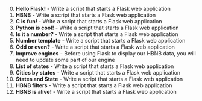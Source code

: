 0. **Hello Flask!** - Write a script that starts a Flask web application
1. **HBNB** - Write a script that starts a Flask web application
2. **C is fun!** - Write a script that starts a Flask web application
3. **Python is cool!** - Write a script that starts a Flask web application
4. **Is it a number?** - Write a script that starts a Flask web application
5. **Number template** - Write a script that starts a Flask web application
6. **Odd or even?** - Write a script that starts a Flask web application
7. **Improve engines** - Before using Flask to display our HBNB data, you will need to update some part of our engine
8. **List of states** - Write a script that starts a Flask web application
9. **Cities by states** - Write a script that starts a Flask web application
10. **States and State** - Write a script that starts a Flask web application
11. **HBNB filters** - Write a script that starts a Flask web application
12. **HBNB is alive!** - Write a script that starts a Flask web application
